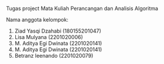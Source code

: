Tugas project Mata Kuliah Perancangan dan Analisis Algoritma

Nama anggota kelompok:
1. Ziad Yasqi Dzahabi (180155201047)
2. Lisa Mulyana (2201020006)
3. M. Aditya Egi Dwinata (2201020141)
4. M. Aditya Egi Dwinata (2201020141)
5. Betranz leenando (2201020079)
